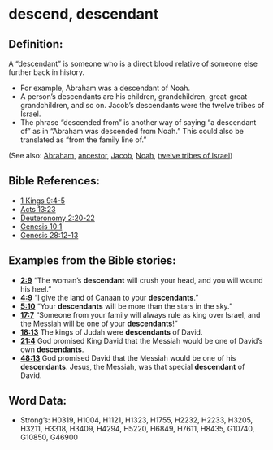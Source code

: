 # descend, descendant

## Definition:

A “descendant” is someone who is a direct blood relative of someone else further back in history.

* For example, Abraham was a descendant of Noah.
* A person’s descendants are his children, grandchildren, great-great-grandchildren, and so on. Jacob’s descendants were the twelve tribes of Israel.
* The phrase “descended from” is another way of saying “a descendant of” as in “Abraham was descended from Noah.” This could also be translated as “from the family line of.”

(See also: [Abraham](../names/abraham.md), [ancestor](../other/father.md), [Jacob](../names/jacob.md), [Noah](../names/noah.md), [twelve tribes of Israel](../other/12tribesofisrael.md))

## Bible References:

* [1 Kings 9:4-5](rc://en/tn/help/1ki/09/04)
* [Acts 13:23](rc://en/tn/help/act/13/23)
* [Deuteronomy 2:20-22](rc://en/tn/help/deu/02/20)
* [Genesis 10:1](rc://en/tn/help/gen/10/1)
* [Genesis 28:12-13](rc://en/tn/help/gen/28/12)

## Examples from the Bible stories:

* __[2:9](rc://en/tn/help/obs/02/09)__ “The woman’s __descendant__ will crush your head, and you will wound his heel.”
* __[4:9](rc://en/tn/help/obs/04/09)__ “I give the land of Canaan to your __descendants__.”
* __[5:10](rc://en/tn/help/obs/05/10)__ “Your __descendants__ will be more than the stars in the sky.”
* __[17:7](rc://en/tn/help/obs/17/07)__ “Someone from your family will always rule as king over Israel, and the Messiah will be one of your __descendants__!”
* __[18:13](rc://en/tn/help/obs/18/13)__ The kings of Judah were __descendants__ of David.
* __[21:4](rc://en/tn/help/obs/21/04)__ God promised King David that the Messiah would be one of David’s own __descendants__.
* __[48:13](rc://en/tn/help/obs/48/13)__ God promised David that the Messiah would be one of his __descendants__. Jesus, the Messiah, was that special __descendant__ of David.

## Word Data:

* Strong’s: H0319, H1004, H1121, H1323, H1755, H2232, H2233, H3205, H3211, H3318, H3409, H4294, H5220, H6849, H7611, H8435, G10740, G10850, G46900
